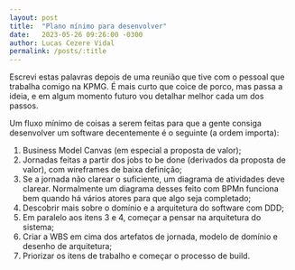 ```yaml
---
layout: post
title:  "Plano mínimo para desenvolver"
date:   2023-05-26 09:26:00 -0300
author: Lucas Cezere Vidal
permalink: /posts/:title
---
```

Escrevi estas palavras depois de uma reunião que tive com o pessoal que trabalha comigo na KPMG. É mais curto que coice de porco, mas passa a ideia, e em algum momento futuro vou detalhar melhor cada um dos passos.

Um fluxo mínimo de coisas a serem feitas para que a gente consiga desenvolver um software decentemente é o seguinte (a ordem importa):

1. Business Model Canvas (em especial a proposta de valor);
1. Jornadas feitas a partir dos jobs to be done (derivados da proposta de valor), com wireframes de baixa definição;
1. Se a jornada não clarear o suficiente, um diagrama de atividades deve clarear. Normalmente um diagrama desses feito com BPMn funciona bem quando há vários atores para que algo seja completado;
1. Descobrir mais sobre o domínio e a arquitetura do software com DDD;
1. Em paralelo aos itens 3 e 4, começar a pensar na arquitetura do sistema;
1. Criar a WBS em cima dos artefatos de jornada, modelo de domínio e desenho de arquitetura;
1. Priorizar os itens de trabalho e começar o processo de build.
